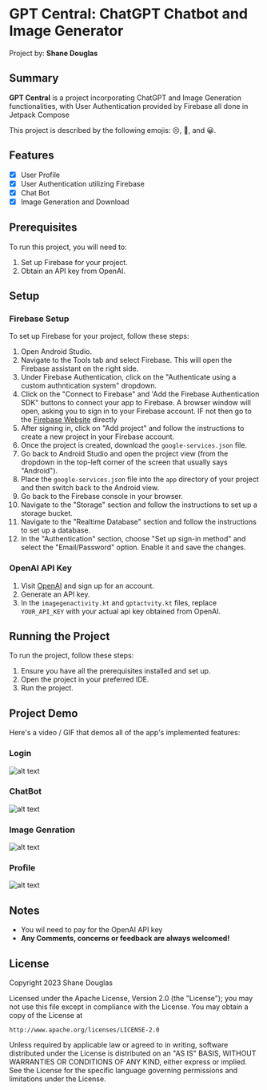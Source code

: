 # GPT Central: ChatGPT Chatbot and Image Generator

Project by: **Shane Douglas**

## Summary

**GPT Central** is a project incorporating ChatGPT and Image Generation functionalities, with User Authentication provided by Firebase all done in Jetpack Compose

This project is described by the following emojis: :persevere:, :triumph:, and :grinning:.

## Features

- [x] User Profile
- [x] User Authentication utilizing Firebase
- [x] Chat Bot
- [x] Image Generation and Download

## Prerequisites

To run this project, you will need to:

1. Set up Firebase for your project.
2. Obtain an API key from OpenAI.

## Setup

### Firebase Setup

To set up Firebase for your project, follow these steps:

1. Open Android Studio.
2. Navigate to the Tools tab and select Firebase. This will open the Firebase assistant on the right side.
3. Under Firebase Authentication, click on the "Authenticate using a custom authntication system" dropdown.
4. Click on the "Connect to Firebase" and 'Add the Firebase Authentication SDK" buttons to connect your app to Firebase. A browser window will open, asking you to sign in to your Firebase account. IF not then go to the [Firebase Website](https://firebase.google.com/?gad=1&gclid=Cj0KCQjwtamlBhD3ARIsAARoaEyCe-cOjOlmgUm8UuhH5FqKXO60IasPznBtm6t7NbhMMneNg301hfkaAlt3EALw_wcB&gclsrc=aw.ds) directly
5. After signing in, click on "Add project" and follow the instructions to create a new project in your Firebase account.
6. Once the project is created, download the `google-services.json` file.
7. Go back to Android Studio and open the project view (from the dropdown in the top-left corner of the screen that usually says "Android").
8. Place the `google-services.json` file into the `app` directory of your project and then switch back to the Android view.
9. Go back to the Firebase console in your browser.
10. Navigate to the "Storage" section and follow the instructions to set up a storage bucket.
11. Navigate to the "Realtime Database" section and follow the instructions to set up a database.
12. In the "Authentication" section, choose "Set up sign-in method" and select the "Email/Password" option. Enable it and save the changes.


### OpenAI API Key

1. Visit [OpenAI](https://beta.openai.com/signup/) and sign up for an account.
2. Generate an API key.
3. In the `imagegenactivity.kt` and `gptactvity.kt` files, replace `YOUR_API_KEY` with your actual api key obtained from OpenAI.

   

## Running the Project

To run the project, follow these steps:

1. Ensure you have all the prerequisites installed and set up.
2. Open the project in your preferred IDE.
3. Run the project.

## Project Demo

Here's a video / GIF that demos all of the app's implemented features:


### Login
![alt text](gptlogin.gif)

### ChatBot
![alt text](gptchatting.gif)

### Image Genration
![alt text](gptimggen.gif)

### Profile
![alt text](gptprofile.gif)

## Notes

- You wil need to pay for the OpenAI API key
- **Any Comments, concerns or feedback are always welcomed!** 

## License

Copyright 2023 Shane Douglas

Licensed under the Apache License, Version 2.0 (the "License");
you may not use this file except in compliance with the License.
You may obtain a copy of the License at

    http://www.apache.org/licenses/LICENSE-2.0

Unless required by applicable law or agreed to in writing, software
distributed under the License is distributed on an "AS IS" BASIS,
WITHOUT WARRANTIES OR CONDITIONS OF ANY KIND, either express or implied.
See the License for the specific language governing permissions and
limitations under the License.
